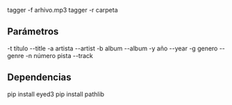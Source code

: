 tagger -f arhivo.mp3
tagger -r carpeta

Parámetros
----------
-t título --title
-a artista --artist
-b album --album
-y año --year
-g genero --genre
-n número pista --track

Dependencias
------------
pip install eyed3
pip install pathlib
